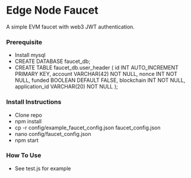 # Edge Node Faucet

A simple EVM faucet with web3 JWT authentication.

### Prerequisite

- Install mysql
- CREATE DATABASE faucet_db;
- CREATE TABLE faucet_db.user_header (
  id INT AUTO_INCREMENT PRIMARY KEY,
  account VARCHAR(42) NOT NULL,
  nonce INT NOT NULL,
  funded BOOLEAN DEFAULT FALSE,
  blockchain INT NOT NULL,
  application_id VARCHAR(20) NOT NULL
  );

### Install Instructions

- Clone repo
- npm install
- cp -r config/example_faucet_config.json faucet_config.json
- nano config/faucet_config.json
- npm start

### How To Use

- See test.js for example
